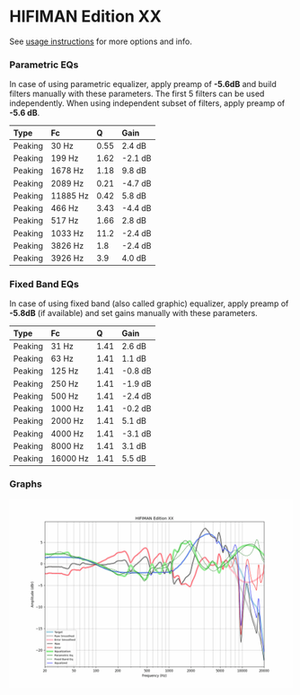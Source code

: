 # HIFIMAN Edition XX
See [usage instructions](https://github.com/jaakkopasanen/AutoEq#usage) for more options and info.

### Parametric EQs
In case of using parametric equalizer, apply preamp of **-5.6dB** and build filters manually
with these parameters. The first 5 filters can be used independently.
When using independent subset of filters, apply preamp of **-5.6 dB**.

| Type    | Fc       |     Q | Gain    |
|:--------|:---------|:------|:--------|
| Peaking | 30 Hz    |  0.55 | 2.4 dB  |
| Peaking | 199 Hz   |  1.62 | -2.1 dB |
| Peaking | 1678 Hz  |  1.18 | 9.8 dB  |
| Peaking | 2089 Hz  |  0.21 | -4.7 dB |
| Peaking | 11885 Hz |  0.42 | 5.8 dB  |
| Peaking | 466 Hz   |  3.43 | -4.4 dB |
| Peaking | 517 Hz   |  1.66 | 2.8 dB  |
| Peaking | 1033 Hz  | 11.2  | -2.4 dB |
| Peaking | 3826 Hz  |  1.8  | -2.4 dB |
| Peaking | 3926 Hz  |  3.9  | 4.0 dB  |

### Fixed Band EQs
In case of using fixed band (also called graphic) equalizer, apply preamp of **-5.8dB**
(if available) and set gains manually with these parameters.

| Type    | Fc       |    Q | Gain    |
|:--------|:---------|:-----|:--------|
| Peaking | 31 Hz    | 1.41 | 2.6 dB  |
| Peaking | 63 Hz    | 1.41 | 1.1 dB  |
| Peaking | 125 Hz   | 1.41 | -0.8 dB |
| Peaking | 250 Hz   | 1.41 | -1.9 dB |
| Peaking | 500 Hz   | 1.41 | -2.4 dB |
| Peaking | 1000 Hz  | 1.41 | -0.2 dB |
| Peaking | 2000 Hz  | 1.41 | 5.1 dB  |
| Peaking | 4000 Hz  | 1.41 | -3.1 dB |
| Peaking | 8000 Hz  | 1.41 | 3.1 dB  |
| Peaking | 16000 Hz | 1.41 | 5.5 dB  |

### Graphs
![](./HIFIMAN%20Edition%20XX.png)